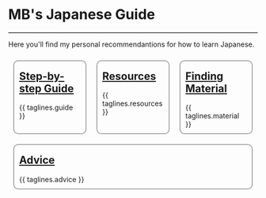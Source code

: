 
# MB's Japanese Guide

<style>
/* Hide side navbar */
.col-md-3 {
    display: none !important;
}
.col-md-9 {
    max-width: 100%;
    flex: 0 0 100%;
}

hr {
    border-top: 1px solid #aaa;
}

/* Cards flexbox */
section {
    display: flex;
    flex-flow: row wrap;
}
article {
    padding: 10px;
    margin: 10px;
    flex: 1;
    border: 2px #aaa solid;
    border-radius: 10px;
}
article h2 {
    margin-top: 0.5rem;
}
</style>

<hr>

Here you'll find my personal recommendantions for how to learn Japanese.

<section>

<article>
    <h2><a href="/guide">Step-by-step Guide</a></h2>
    {{ taglines.guide }}
</article>

<article>
    <h2><a href="/resources">Resources</a></h2>
    {{ taglines.resources }}
</article>

<article>
    <h2><a href="/material">Finding Material</a></h2>
    {{ taglines.material }}
</article>

<article>
    <h2><a href="/advice">Advice</a></h2>
    {{ taglines.advice }}
</article>

</section>
